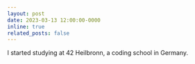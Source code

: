 ```yaml
---
layout: post
date: 2023-03-13 12:00:00-0000
inline: true
related_posts: false
---
```


I started studying at 42 Heilbronn, a coding school in Germany.



<!-- I am pleased to share that I graduated with a Bachelor's degree in Electrical Engineering, specializing in Control Systems, from Isfahan University. -->
